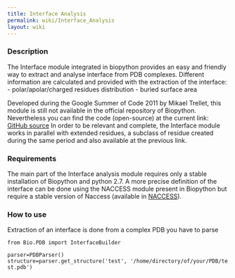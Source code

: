 ```yaml
---
title: Interface Analysis
permalink: wiki/Interface_Analysis
layout: wiki
---
```


### Description

The Interface module integrated in biopython provides an easy and
friendly way to extract and analyse interface from PDB complexes.
Different information are calculated and provided with the extraction of
the interface: - polar/apolar/charged residues distribution - buried
surface area

Developed during the Google Summer of Code 2011 by Mikael Trellet, this
module is still not available in the official repository of Biopython.
Nevertheless you can find the code (open-source) at the current link:
[GitHub
source](https://github.com/mtrellet/biopython/tree/interface_analysis)
In order to be relevant and complete, the Interface module works in
parallel with extended residues, a subclass of residue created during
the same period and also available at the previous link.

### Requirements

The main part of the Interface analysis module requires only a stable
installation of Biopython and python 2.7. A more precise definition of
the interface can be done using the NACCESS module present in Biopython
but require a stable version of Naccess (available in
[NACCESS](http://www.bioinf.manchester.ac.uk/naccess/)).

### How to use

Extraction of an interface is done from a complex PDB you have to parse

`from Bio.PDB import InterfaceBuilder`  
  
`parser=PDBParser()`  
`structure=parser.get_structure('test', '/home/directory/of/your/PDB/test.pdb')`
